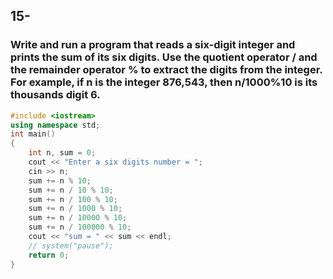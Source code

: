 ## 15-
### Write and run a program that reads a six-digit integer and prints the sum of its six digits. Use the quotient operator / and the remainder operator % to extract the digits from the integer. For example, if n is the integer 876,543, then n/1000%10 is its thousands digit 6.
```cpp
#include <iostream>
using namespace std;
int main()
{
    int n, sum = 0;
    cout << "Enter a six digits number = ";
    cin >> n;
    sum += n % 10;
    sum += n / 10 % 10;
    sum += n / 100 % 10;
    sum += n / 1000 % 10;
    sum += n / 10000 % 10;
    sum += n / 100000 % 10;
    cout << "sum = " << sum << endl;
    // system("pause");
    return 0;
}
```
